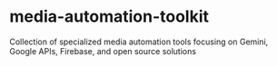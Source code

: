 # media-automation-toolkit
Collection of specialized media automation tools focusing on Gemini, Google APIs, Firebase, and open source solutions
